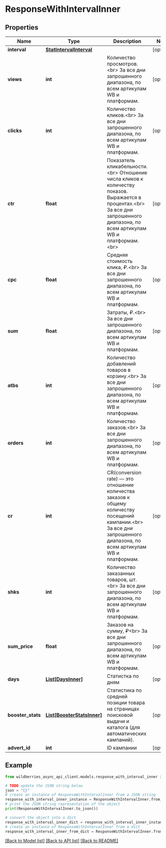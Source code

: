 # ResponseWithIntervalInner


## Properties

Name | Type | Description | Notes
------------ | ------------- | ------------- | -------------
**interval** | [**StatIntervalInterval**](StatIntervalInterval.md) |  | [optional] 
**views** | **int** | Количество просмотров. &lt;br&gt; За все дни запрошенного диапазона, по всем артикулам WB и платформам.  | [optional] 
**clicks** | **int** | Количество кликов.&lt;br&gt; За все дни запрошенного диапазона, по всем артикулам WB и платформам.  | [optional] 
**ctr** | **float** | Показатель кликабельности.&lt;br&gt; Отношение числа кликов к количеству показов. Выражается в процентах.&lt;br&gt; За все дни запрошенного диапазона, по всем артикулам WB и платформам.&lt;br&gt;  | [optional] 
**cpc** | **float** | Средняя стоимость клика, ₽.&lt;br&gt; За все дни запрошенного диапазона, по всем артикулам WB и платформам.  | [optional] 
**sum** | **float** | Затраты, ₽.&lt;br&gt; За все дни запрошенного диапазона, по всем артикулам WB и платформам.  | [optional] 
**atbs** | **int** | Количество добавлений товаров в корзину.&lt;br&gt; За все дни запрошенного диапазона, по всем артикулам WB и платформам.  | [optional] 
**orders** | **int** | Количество заказов.&lt;br&gt; За все дни запрошенного диапазона, по всем артикулам WB и платформам.  | [optional] 
**cr** | **int** | CR(conversion rate) — это отношение количества заказов к общему количеству посещений кампании.&lt;br&gt; За все дни запрошенного диапазона, по всем артикулам WB и платформам.  | [optional] 
**shks** | **int** | Количество заказанных товаров, шт.&lt;br&gt; За все дни запрошенного диапазона, по всем артикулам WB и платформам.  | [optional] 
**sum_price** | **float** | Заказов на сумму, ₽&lt;br&gt; За все дни запрошенного диапазона, по всем артикулам WB и платформам.  | [optional] 
**days** | [**List[DaysInner]**](DaysInner.md) | Статистка по дням | [optional] 
**booster_stats** | [**List[BoosterStatsInner]**](BoosterStatsInner.md) | Статистика по средней позиции товара на страницах поисковой выдачи и каталога (для автоматических кампаний). | [optional] 
**advert_id** | **int** | ID кампании | [optional] 

## Example

```python
from wildberries_async_api_client.models.response_with_interval_inner import ResponseWithIntervalInner

# TODO update the JSON string below
json = "{}"
# create an instance of ResponseWithIntervalInner from a JSON string
response_with_interval_inner_instance = ResponseWithIntervalInner.from_json(json)
# print the JSON string representation of the object
print(ResponseWithIntervalInner.to_json())

# convert the object into a dict
response_with_interval_inner_dict = response_with_interval_inner_instance.to_dict()
# create an instance of ResponseWithIntervalInner from a dict
response_with_interval_inner_from_dict = ResponseWithIntervalInner.from_dict(response_with_interval_inner_dict)
```
[[Back to Model list]](../README.md#documentation-for-models) [[Back to API list]](../README.md#documentation-for-api-endpoints) [[Back to README]](../README.md)


